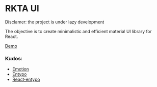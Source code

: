 # RKTA UI
Disclamer: the project is under lazy development


The objective is to create minimalistic and efficient material UI library for React.

[Demo](https://r-k-t-a.github.io/rkta-ui/)


### Kudos:
- [Emotion](https://github.com/emotion-js/emotion)
- [Entypo](http://www.entypo.com/)
- [React-entypo](https://github.com/cox-auto-kc/react-entypo)
